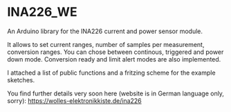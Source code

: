 # INA226_WE
An Arduino library for the INA226 current and power sensor module.

It allows to set current ranges, number of samples per measurement, conversion ranges. You can chose between continous, triggered and power down mode. Conversion ready and limit alert modes are also implemented. 

I attached a list of public functions and a fritzing scheme for the example sketches.

You find further details very soon here (website is in German language only, sorry): https://wolles-elektronikkiste.de/ina226
